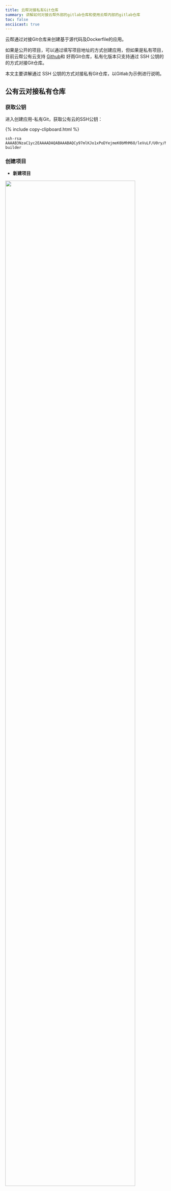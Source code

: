 ```yaml
---
title: 云帮对接私有Git仓库
summary: 讲解如何对接云帮外部的gitlab仓库和使用云帮内部的gitlab仓库
toc: false
asciicast: true
---
```


<div id="toc"></div>

云帮通过对接Git仓库来创建基于源代码及Dockerfile的应用。

如果是公开的项目，可以通过填写项目地址的方式创建应用，但如果是私有项目，目前云帮公有云支持 [Github](docs/stable/user-app-docs/addapp/addapp-code.html#github)和 好雨Git仓库，私有化版本只支持通过 SSH 公钥的的方式对接Git仓库。

本文主要讲解通过 SSH 公钥的方式对接私有Git仓库，以Gitlab为示例进行说明。


## 公有云对接私有仓库

### 获取公钥

进入创建应用-私有Git，获取公有云的SSH公钥：

{% include copy-clipboard.html %}

```
ssh-rsa AAAAB3NzaC1yc2EAAAADAQABAAABAQCy97mlKJo1xPoDYejmeK0bMhM6O/leVuLF/U0ry/NLWatfkl1R69NIX6TpW/hVFjGXRZTz56V37jLOVQWq24dQaLIXyFqxZwJnakZzX/b6K3sKb6Y+dDZdktcPEVLUQPWHs6gm0tUgbvgywulEVuTgAt5fYwa1rG48zmgCHlU4a6jWT8iQ9D2Lqpf4ZYZnUOOGB6AmaABfCBSCFDj8ihIz00Hp77s42gxRhn/iQJE9ZrDYWnxN0cUAxvLpB1jCANFR4Zc5FslHUp4tLVNMdDeqi8OPZMj4G6yWclwa3Uqfu7yd3gqik4nI1jaRLL9Lq/2GgA20MvCFWqtvcBJ2Tcv1 builder
```
### 创建项目

- **新建项目**
<img src="https://static.goodrain.com/images/acp/docs/bestpractice/gitlab/git-create-project-01.png"  width="90%" />

- **填写项目名称**
<img src="https://static.goodrain.com/images/acp/docs/bestpractice/gitlab/git-create-project-02.png"  width="90%" />

- **创建示例代码**

<img src="https://static.goodrain.com/images/acp/docs/bestpractice/gitlab/git-create-project-03.png"  width="90%" />

{{site.data.alerts.callout_success}}
切换到SSH地址后，需要记住项目的SSH地址，后续创建应用时需要用到，这里的地址是 `git@172.16.210.205:test/helloworld.git`
{{site.data.alerts.end}}


新建一个index.html 的文件，内容为 `hello world,hello goodrain!` 提交。
<img src="https://static.goodrain.com/images/acp/docs/bestpractice/gitlab/git-create-project-04.png"  width="90%" />

### 将公钥添加到Git仓库

- **切换到项目首页**
<img src="https://static.goodrain.com/images/acp/docs/bestpractice/gitlab/git-add-ssh-key-01.png"  width="90%" />

- **添加SSH公钥**
<img src="https://static.goodrain.com/images/acp/docs/bestpractice/gitlab/git-add-ssh-key-02.png"  width="90%" />

- **SSH 公钥添加完成**
<img src="https://static.goodrain.com/images/acp/docs/bestpractice/gitlab/git-add-ssh-key-03.png"  width="90%" />


### 测试对接是否成功
通过私有仓库创建应用的方式来测试云帮能否通过SSH关于获取Git仓库中的代码。
<img src="https://static.goodrain.com/images/acp/docs/bestpractice/gitlab/git-test-ssh-key-01.png"  width="90%" />

- **创建应用**
<img src="https://static.goodrain.com/images/acp/docs/bestpractice/gitlab/git-test-ssh-key-02.png"  width="90%" />

- **能够识别语言，代表对接成功**
<img src="https://static.goodrain.com/images/acp/docs/bestpractice/gitlab/git-test-ssh-key-03.png"  width="90%" />

## 云帮私有云对接私有仓库
云帮私有云对接私有Git仓库的流程和公有云一致，唯一不同的就是需要手动生成SSH公钥。

### 生成SSH公钥

在云帮第一个管理节点执行如下命令:

```bash
ssh-keygen -t rsa -f /etc/goodrain/ssh/goodrain-builder

#更改文件权限为rain用户
chown -R rain.rain /etc/goodrain/ssh

#更改公钥权限
chmod 400 /etc/goodrain/ssh/goodrain-builder.pub

#获取公钥内容
cat /etc/goodrain/ssh/goodrain-builder.pub
```

文件 `/etc/goodrain/ssh/goodrain-builder.pub` 的内容就是SSH公钥内容，剩下的工作与公有云对接私有仓库的流程一致，这里就不再赘述了。

{{site.data.alerts.callout_success}}
当云帮有多个管理节点时，需要将第一台生成的 `/etc/goodrain/ssh` 目录复制到其他管理节点的相应目录下。也就是说，要保证所有管理节点的`/etc/goodrain/ssh` 内容及权限一致。

该目录会被 [rbd-chaos](/docs/stable/platform-maintenance/add-management-node/component-introduction/rbd-chaos.html) 组件挂载并使用。
{{site.data.alerts.end}}